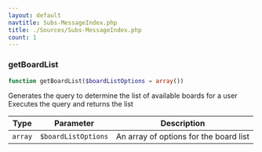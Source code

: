 ```yaml
---
layout: default
navtitle: Subs-MessageIndex.php
title: ./Sources/Subs-MessageIndex.php
count: 1
---
```


### getBoardList

```php
function getBoardList($boardListOptions = array())
```
Generates the query to determine the list of available boards for a user
Executes the query and returns the list



Type|Parameter|Description
---|---|---
`array`|`$boardListOptions`|An array of options for the board list

